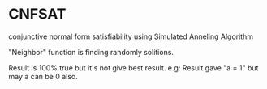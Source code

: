 # CNFSAT
conjunctive normal form satisfiability using Simulated Anneling Algorithm


"Neighbor" function is finding randomly solitions.

Result is 100% true but it's not give best result. e.g: Result gave "a = 1" but may a can be 0 also.
